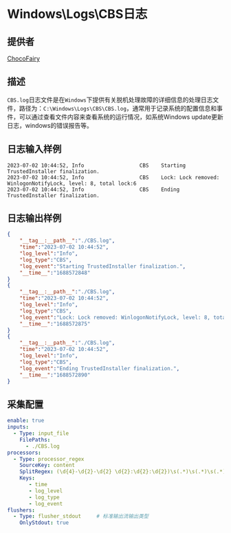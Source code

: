 # Windows\Logs\CBS日志

## 提供者

[ChocoFairy](https://github.com/ChocoFairy)

## 描述

`CBS.log`日志文件是在`Windows`下提供有关脱机处理故障的详细信息的处理日志文件，路径为：`C:\Windows\Logs\CBS\CBS.log`，通常用于记录系统的配置信息和事件，可以通过查看文件内容来查看系统的运行情况，如系统Windows update更新日志，windows的错误报告等。

## 日志输入样例

```text
2023-07-02 10:44:52, Info                  CBS    Starting TrustedInstaller finalization.
2023-07-02 10:44:52, Info                  CBS    Lock: Lock removed: WinlogonNotifyLock, level: 8, total lock:6
2023-07-02 10:44:52, Info                  CBS    Ending TrustedInstaller finalization.
```

## 日志输出样例

```json
{
    "__tag__:__path__":"./CBS.log",
    "time":"2023-07-02 10:44:52",
    "log_level":"Info",
    "log_type":"CBS",
    "log_event":"Starting TrustedInstaller finalization.",
    "__time__":"1688572848"
}
{
    "__tag__:__path__":"./CBS.log",
    "time":"2023-07-02 10:44:52",
    "log_level":"Info",
    "log_type":"CBS",
    "log_event":"Lock: Lock removed: WinlogonNotifyLock, level: 8, total lock:6",
    "__time__":"1688572875"
}
{
    "__tag__:__path__":"./CBS.log",
    "time":"2023-07-02 10:44:52",
    "log_level":"Info",
    "log_type":"CBS",
    "log_event":"Ending TrustedInstaller finalization.",
    "__time__":"1688572890"
}

```

## 采集配置

```yaml
enable: true
inputs:
  - Type: input_file
    FilePaths: 
      - ./CBS.log
processors:
  - Type: processor_regex
    SourceKey: content
    SplitRegex: (\d{4}-\d{2}-\d{2} \d{2}:\d{2}:\d{2})\s(.*)\s(.*)\s(.*)
    Keys:
       - time
       - log_level
       - log_type
       - log_event
flushers:
  - Type: flusher_stdout     # 标准输出流输出类型
    OnlyStdout: true
```
